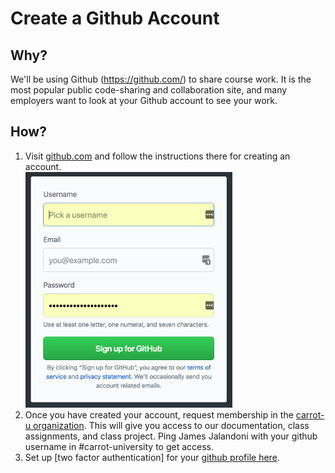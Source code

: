 # Create a Github Account
## Why?
We'll be using Github (https://github.com/) to share course work. It is the most popular public code-sharing
and collaboration site, and many employers want to look at your Github account to see your work.

## How?
1. Visit [github.com](https://github.com/) and follow the instructions there for creating an account.<br/>
![Join Github](../images/install-fest/join_github.png)
2. Once you have created your account, request membership in the [carrot-u organization](https://github.com/carrot-u).
This will give you access to our documentation, class assignments, and class project.
Ping James Jalandoni with your github username in #carrot-university to get access.
3. Set up [two factor authentication] for your [github profile here](https://github.com/settings/security).

